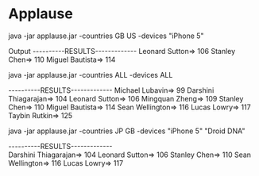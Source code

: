 # Applause
java -jar applause.jar -countries GB US -devices "iPhone 5"

Output
----------RESULTS-------------
Leonard Sutton=> 106
Stanley Chen=> 110
Miguel Bautista=> 114

java -jar applause.jar -countries ALL -devices ALL  

----------RESULTS-------------
Michael Lubavin=> 99
Darshini Thiagarajan=> 104
Leonard Sutton=> 106
Mingquan Zheng=> 109
Stanley Chen=> 110
Miguel Bautista=> 114
Sean Wellington=> 116
Lucas Lowry=> 117
Taybin Rutkin=> 125

java -jar applause.jar -countries JP GB -devices "iPhone 5" "Droid DNA"

----------RESULTS-------------  
Darshini Thiagarajan=> 104
Leonard Sutton=> 106
Stanley Chen=> 110
Sean Wellington=> 116
Lucas Lowry=> 117
